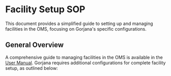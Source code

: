 # Facility Setup SOP

This document provides a simplified guide to setting up and managing facilities in the OMS, focusing on Gorjana's specific configurations.

## General Overview

A comprehensive guide to managing facilities in the OMS is available in the [User Manual](https://docs.hotwax.co/documents/system-admins/administration/facilities). Gorjana requires additional configurations for complete facility setup, as outlined below:
